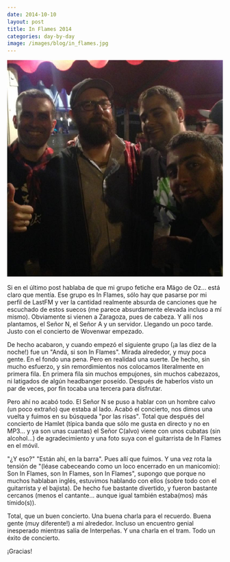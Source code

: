 ```yaml
---
date: 2014-10-10
layout: post
title: In Flames 2014
categories: day-by-day
image: /images/blog/in_flames.jpg
---
```


[![In Flames Interpeñas - Miky - Miguel](/images/blog/in_flames.jpg)](/images/blog/in_flames.jpg)

Si en el último post hablaba de que mi grupo fetiche era Mägo de Oz... está claro que mentía. Ese grupo es In Flames, sólo hay que pasarse por mi perfil de LastFM y ver la cantidad realmente absurda de canciones que he escuchado de estos suecos (me parece absurdamente elevada incluso a mí mismo). Obviamente si vienen a Zaragoza, pues de cabeza. Y allí nos plantamos, el Señor N, el Señor A y un servidor. Llegando un poco tarde. Justo con el concierto de Wovenwar empezado.

De hecho acabaron, y cuando empezó el siguiente grupo (¡a las diez de la noche!) fue un "Andá, si son In Flames". Mirada alrededor, y muy poca gente. En el fondo una pena. Pero en realidad una suerte. De hecho, sin mucho esfuerzo, y sin remordimientos nos colocamos literalmente en primera fila. En primera fila sin muchos empujones, sin muchos cabezazos, ni latigados de algún headbanger poseído. Después de haberlos visto un par de veces, por fin tocaba una tercera para disfrutar.

Pero ahí no acabó todo. El Señor N se puso a hablar con un hombre calvo (un poco extraño) que estaba al lado. Acabó el concierto, nos dimos una vuelta y fuimos en su búsqueda "por las risas". Total que después del concierto de Hamlet (típica banda que sólo me gusta en directo y no en MP3... y ya son unas cuantas) el Señor C(alvo) viene con unos cubatas (sin alcohol...) de agradecimiento y una foto suya con el guitarrista de In Flames en el móvil.

"¿Y eso?" "Están ahí, en la barra". Pues allí que fuimos. Y una vez rota la tensión de "(léase cabeceando como un loco encerrado en un manicomio): Son In Flames, son In Flames, son In Flames", supongo que porque no muchos hablaban inglés, estuvimos hablando con ellos (sobre todo con el guitarrista y el bajista). De hecho fue bastante divertido, y fueron bastante cercanos (menos el cantante... aunque igual también estaba(mos) más tímido(s)).

Total, que un buen concierto. Una buena charla para el recuerdo. Buena gente (muy diferente!) a mi alrededor. Incluso un encuentro genial inesperado mientras salía de Interpeñas. Y una charla en el tram. Todo un éxito de concierto.

¡Gracias!

